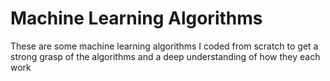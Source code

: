 # Machine Learning Algorithms
These are some machine learning algorithms I coded from scratch to get a strong grasp of the algorithms and a deep understanding of how they each work
